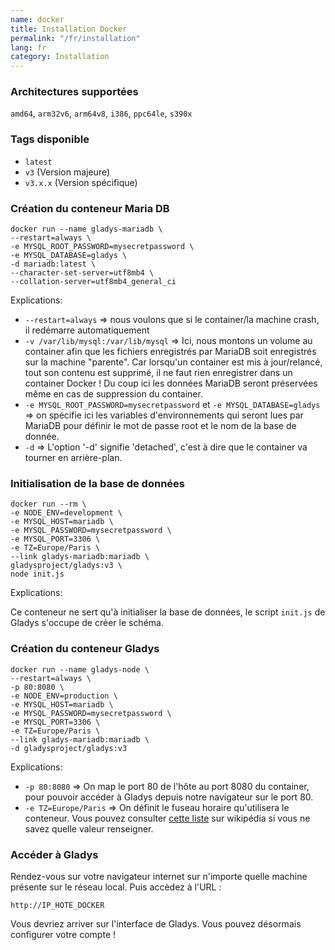 ```yaml
---
name: docker
title: Installation Docker
permalink: "/fr/installation"
lang: fr
category: Installation
---
```


### Architectures supportées

`amd64`, `arm32v6`, `arm64v8`, `i386`, `ppc64le`, `s390x`

### Tags disponible

* `latest`
* `v3` (Version majeure)
* `v3.x.x` (Version spécifique)

### Création du conteneur Maria DB

```shell
docker run --name gladys-mariadb \
--restart=always \
-e MYSQL_ROOT_PASSWORD=mysecretpassword \
-e MYSQL_DATABASE=gladys \
-d mariadb:latest \
--character-set-server=utf8mb4 \
--collation-server=utf8mb4_general_ci
```

Explications:

* `--restart=always` => nous voulons que si le container/la machine crash, il redémarre automatiquement
* `-v /var/lib/mysql:/var/lib/mysql` => Ici, nous montons un volume au container afin que les fichiers enregistrés par MariaDB soit enregistrés sur la machine "parente". Car lorsqu'un container est mis à jour/relancé, tout son contenu est supprimé, il ne faut rien enregistrer dans un container Docker ! Du coup ici les données MariaDB seront préservées même en cas de suppression du container.
* `-e MYSQL_ROOT_PASSWORD=mysecretpassword` et `-e MYSQL_DATABASE=gladys` => on spécifie ici les variables d'environnements qui seront lues par MariaDB pour définir le mot de passe root et le nom de la base de donnée.
* `-d` => L'option '-d' signifie 'detached', c'est à dire que le container va tourner en arrière-plan.

### Initialisation de la base de données

```shell
docker run --rm \
-e NODE_ENV=development \
-e MYSQL_HOST=mariadb \
-e MYSQL_PASSWORD=mysecretpassword \
-e MYSQL_PORT=3306 \
-e TZ=Europe/Paris \
--link gladys-mariadb:mariadb \
gladysproject/gladys:v3 \
node init.js
```

Explications:

Ce conteneur ne sert qu'à initialiser la base de données, le script `init.js` de Gladys s'occupe de créer le schéma.

### Création du conteneur Gladys

```shell
docker run --name gladys-node \
--restart=always \
-p 80:8080 \
-e NODE_ENV=production \
-e MYSQL_HOST=mariadb \
-e MYSQL_PASSWORD=mysecretpassword \
-e MYSQL_PORT=3306 \
-e TZ=Europe/Paris \
--link gladys-mariadb:mariadb \
-d gladysproject/gladys:v3
```

Explications:

* `-p 80:8080` => On map le port 80 de l'hôte au port 8080 du container, pour pouvoir accéder à Gladys depuis notre navigateur sur le port 80. 
* `-e TZ=Europe/Paris` => On définit le fuseau horaire qu'utilisera le conteneur. Vous pouvez consulter [cette liste](https://fr.wikipedia.org/wiki/List_of_tz_database_time_zones) sur wikipédia si vous ne savez quelle valeur renseigner.

### Accéder à Gladys

Rendez-vous sur votre navigateur internet sur n'importe quelle machine présente sur le réseau local. Puis accèdez à l'URL :


```
http://IP_HOTE_DOCKER
```

Vous devriez arriver sur l'interface de Gladys. Vous pouvez désormais configurer votre compte !